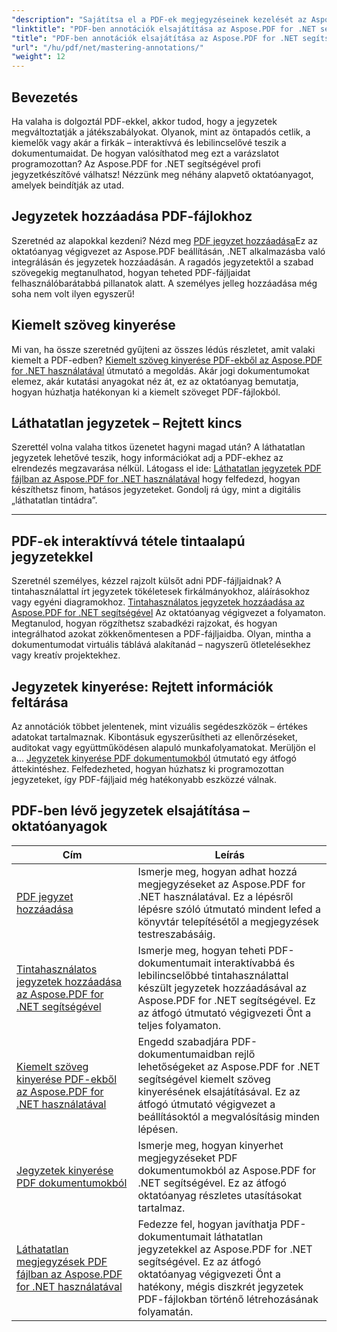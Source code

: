 ```yaml
---
"description": "Sajátítsa el a PDF-ek megjegyzéseinek kezelését az Aspose.PDF for .NET segítségével. Fedezzen fel lépésről lépésre szóló oktatóanyagokat a megjegyzések hozzáadásáról, testreszabásáról és kinyeréséről, hogy a PDF-ek interaktívabbak legyenek."
"linktitle": "PDF-ben annotációk elsajátítása az Aspose.PDF for .NET segítségével"
"title": "PDF-ben annotációk elsajátítása az Aspose.PDF for .NET segítségével"
"url": "/hu/pdf/net/mastering-annotations/"
"weight": 12
---
```


## Bevezetés

Ha valaha is dolgoztál PDF-ekkel, akkor tudod, hogy a jegyzetek megváltoztatják a játékszabályokat. Olyanok, mint az öntapadós cetlik, a kiemelők vagy akár a firkák – interaktívvá és lebilincselővé teszik a dokumentumaidat. De hogyan valósíthatod meg ezt a varázslatot programozottan? Az Aspose.PDF for .NET segítségével profi jegyzetkészítővé válhatsz! Nézzünk meg néhány alapvető oktatóanyagot, amelyek beindítják az utad.

## Jegyzetek hozzáadása PDF-fájlokhoz  

Szeretnéd az alapokkal kezdeni? Nézd meg [PDF jegyzet hozzáadása](./adding-pdf-annotation/)Ez az oktatóanyag végigvezet az Aspose.PDF beállításán, .NET alkalmazásba való integrálásán és jegyzetek hozzáadásán. A ragadós jegyzetektől a szabad szövegekig megtanulhatod, hogyan teheted PDF-fájljaidat felhasználóbarátabbá pillanatok alatt. A személyes jelleg hozzáadása még soha nem volt ilyen egyszerű!  


## Kiemelt szöveg kinyerése  

Mi van, ha össze szeretnéd gyűjteni az összes lédús részletet, amit valaki kiemelt a PDF-edben? [Kiemelt szöveg kinyerése PDF-ekből az Aspose.PDF for .NET használatával](./extract-highlighted-text-from-pdf/) útmutató a megoldás. Akár jogi dokumentumokat elemez, akár kutatási anyagokat néz át, ez az oktatóanyag bemutatja, hogyan húzhatja hatékonyan ki a kiemelt szöveget PDF-fájlokból.  

## Láthatatlan jegyzetek – Rejtett kincs  

Szerettél volna valaha titkos üzenetet hagyni magad után? A láthatatlan jegyzetek lehetővé teszik, hogy információkat adj a PDF-ekhez az elrendezés megzavarása nélkül. Látogass el ide: [Láthatatlan jegyzetek PDF fájlban az Aspose.PDF for .NET használatával](./invisible-annotation-in-pdf-file/) hogy felfedezd, hogyan készíthetsz finom, hatásos jegyzeteket. Gondolj rá úgy, mint a digitális „láthatatlan tintádra”.  

---

## PDF-ek interaktívvá tétele tintaalapú jegyzetekkel  

Szeretnél személyes, kézzel rajzolt külsőt adni PDF-fájljaidnak? A tintahasználattal írt jegyzetek tökéletesek firkálmányokhoz, aláírásokhoz vagy egyéni diagramokhoz. [Tintahasználatos jegyzetek hozzáadása az Aspose.PDF for .NET segítségével](./adding-ink-annotations/) Az oktatóanyag végigvezet a folyamaton. Megtanulod, hogyan rögzíthetsz szabadkézi rajzokat, és hogyan integrálhatod azokat zökkenőmentesen a PDF-fájljaidba. Olyan, mintha a dokumentumodat virtuális táblává alakítanád – nagyszerű ötletelésekhez vagy kreatív projektekhez.  

## Jegyzetek kinyerése: Rejtett információk feltárása  

Az annotációk többet jelentenek, mint vizuális segédeszközök – értékes adatokat tartalmaznak. Kibontásuk egyszerűsítheti az ellenőrzéseket, auditokat vagy együttműködésen alapuló munkafolyamatokat. Merüljön el a... [Jegyzetek kinyerése PDF dokumentumokból](./extract-annotations-from-pdf/) útmutató egy átfogó áttekintéshez. Felfedezheted, hogyan húzhatsz ki programozottan jegyzeteket, így PDF-fájljaid még hatékonyabb eszközzé válnak.  

## PDF-ben lévő jegyzetek elsajátítása – oktatóanyagok
| Cím | Leírás |
| --- | --- | 
| [PDF jegyzet hozzáadása](./adding-pdf-annotation/) | Ismerje meg, hogyan adhat hozzá megjegyzéseket az Aspose.PDF for .NET használatával. Ez a lépésről lépésre szóló útmutató mindent lefed a könyvtár telepítésétől a megjegyzések testreszabásáig. |  
| [Tintahasználatos jegyzetek hozzáadása az Aspose.PDF for .NET segítségével](./adding-ink-annotations/) | Ismerje meg, hogyan teheti PDF-dokumentumait interaktívabbá és lebilincselőbbé tintahasználattal készült jegyzetek hozzáadásával az Aspose.PDF for .NET segítségével. Ez az átfogó útmutató végigvezeti Önt a teljes folyamaton. |    
| [Kiemelt szöveg kinyerése PDF-ekből az Aspose.PDF for .NET használatával](./extract-highlighted-text-from-pdf/) | Engedd szabadjára PDF-dokumentumaidban rejlő lehetőségeket az Aspose.PDF for .NET segítségével kiemelt szöveg kinyerésének elsajátításával. Ez az átfogó útmutató végigvezet a beállításoktól a megvalósításig minden lépésen. |  
| [Jegyzetek kinyerése PDF dokumentumokból](./extract-annotations-from-pdf/) | Ismerje meg, hogyan kinyerhet megjegyzéseket PDF dokumentumokból az Aspose.PDF for .NET segítségével. Ez az átfogó oktatóanyag részletes utasításokat tartalmaz. |    
| [Láthatatlan megjegyzések PDF fájlban az Aspose.PDF for .NET használatával](./invisible-annotation-in-pdf-file/) | Fedezze fel, hogyan javíthatja PDF-dokumentumait láthatatlan jegyzetekkel az Aspose.PDF for .NET segítségével. Ez az átfogó oktatóanyag végigvezeti Önt a hatékony, mégis diszkrét jegyzetek PDF-fájlokban történő létrehozásának folyamatán. |